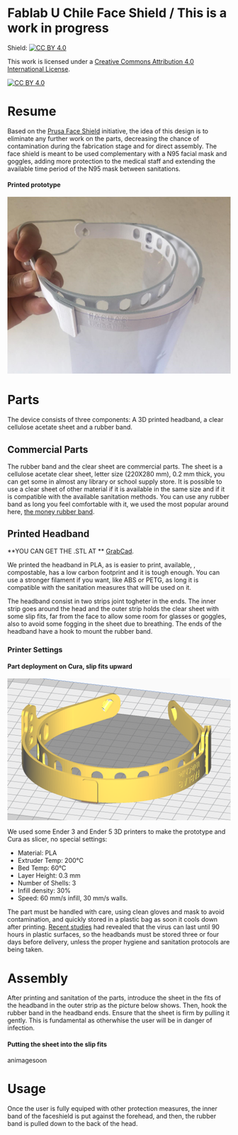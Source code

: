 # Fablab U Chile Face Shield / This is a work in progress

Shield: [![CC BY 4.0][cc-by-shield]][cc-by]

This work is licensed under a [Creative Commons Attribution 4.0 International
License][cc-by].

[![CC BY 4.0][cc-by-image]][cc-by]

[cc-by]: http://creativecommons.org/licenses/by/4.0/
[cc-by-image]: https://i.creativecommons.org/l/by/4.0/88x31.png
[cc-by-shield]: https://img.shields.io/badge/License-CC%20BY%204.0-lightgrey.svg

# Resume

Based on the [Prusa Face Shield](https://www.prusaprinters.org/prints/25857-protective-face-shield-rc3) initiative, the idea of this design is to eliminate any further work on the parts, decreasing the chance of contamination during the fabrication stage and for direct assembly. The face shield is meant to be used complementary with a N95 facial mask and goggles, adding more protection to the medical staff and extending the available time period of the N95 mask between sanitations.

#### Printed prototype

![asd1](/images/prototyp.png "Prototype")

# Parts

The device consists of three components: A 3D printed headband, a clear cellulose acetate sheet and a rubber band.

## Commercial Parts

The rubber band and the clear sheet are commercial parts. The sheet is a cellulose acetate clear sheet, letter size (220X280 mm), 0.2 mm thick, you can get some in almost any library or school supply store. It is possible to use a clear sheet of other material if it is available in the same size and if it is compatible with the available sanitation methods. You can use any rubber band as long you feel comfortable with it, we used the most popular around here, [the money rubber band](https://envato-shoebox-0.imgix.net/6ef5/6284-fc6f-11e2-9f2a-842b2b692e1a/Dollar+bills+tied+with+a+rubber+band.jpg?auto=compress%2Cformat&fit=max&mark=https%3A%2F%2Felements-assets.envato.com%2Fstatic%2Fwatermark2.png&markalign=center%2Cmiddle&markalpha=18&w=700&s=1d7993257e4dcf2818c1a83303ead3cc).

## Printed Headband

**YOU CAN GET THE .STL AT ** [GrabCad](https://grabcad.com/library/covid-face-shield-2).

We printed the headband in PLA, as is easier to print, available, , compostable, has a low carbon footprint and it is tough enough. You can use a stronger filament if you want, like ABS or PETG, as long it is compatible with the sanitation measures that will be used on it.

The headband consist in two strips joint togheter in the ends. The inner strip goes around the head and the outer strip holds the clear sheet with some slip fits, far from the face to allow some room for glasses or goggles, also to avoid some fogging in the sheet due to breathing. The ends of the headband have a hook to mount the rubber band.

### Printer Settings 

#### Part deployment on Cura, slip fits upward

![asd2](/images/curaset.png "Part deployment on Cura")

We used some Ender 3 and Ender 5 3D printers to make the prototype and Cura as slicer, no special settings:

- Material: PLA
- Extruder Temp: 200°C
- Bed Temp: 60°C
- Layer Height: 0.3 mm
- Number of Shells: 3
- Infill density: 30%
- Speed: 60 mm/s infill, 30 mm/s walls.

The part must be handled with care, using clean gloves and mask to avoid contamination, and quickly stored in a plastic bag as soon it cools down after printing. [Recent studies](https://www.nejm.org/doi/full/10.1056/NEJMc2004973?query=featured_home) had revealed that the virus can last until 90 hours in plastic surfaces, so the headbands must be stored three or four days before delivery, unless the proper hygiene and sanitation protocols are being taken. 

# Assembly

After printing and sanitation of the parts, introduce the sheet in the fits of the headband in the outer strip as the picture below shows. Then, hook the rubber band in the headband ends. Ensure that the sheet is firm by pulling it gently. This is fundamental as otherwhise the user will be in danger of infection.

#### Putting the sheet into the slip fits

animagesoon


# Usage

Once the user is fully equiped with other protection measures, the inner band of the faceshield is put against the forehead, and then, the rubber band is pulled down to the back of the head.

